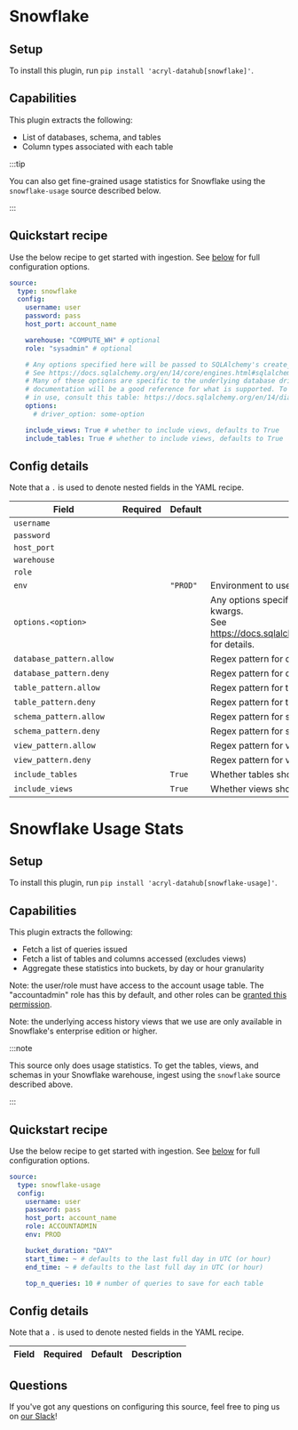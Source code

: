 # Snowflake

## Setup

To install this plugin, run `pip install 'acryl-datahub[snowflake]'`.

## Capabilities

This plugin extracts the following:

- List of databases, schema, and tables
- Column types associated with each table

:::tip

You can also get fine-grained usage statistics for Snowflake using the `snowflake-usage` source described below.

:::

## Quickstart recipe

Use the below recipe to get started with ingestion. See [below](#config-details) for full configuration options.

```yml
source:
  type: snowflake
  config:
    username: user
    password: pass
    host_port: account_name

    warehouse: "COMPUTE_WH" # optional
    role: "sysadmin" # optional

    # Any options specified here will be passed to SQLAlchemy's create_engine as kwargs.
    # See https://docs.sqlalchemy.org/en/14/core/engines.html#sqlalchemy.create_engine for details.
    # Many of these options are specific to the underlying database driver, so that library's
    # documentation will be a good reference for what is supported. To find which dialect is likely
    # in use, consult this table: https://docs.sqlalchemy.org/en/14/dialects/index.html.
    options:
      # driver_option: some-option

    include_views: True # whether to include views, defaults to True
    include_tables: True # whether to include views, defaults to True
```

## Config details

Note that a `.` is used to denote nested fields in the YAML recipe.

| Field                    | Required | Default  | Description                                                                                                                                                                             |
| ------------------------ | -------- | -------- | --------------------------------------------------------------------------------------------------------------------------------------------------------------------------------------- |
| `username`               |          |          |                                                                                                                                                                                         |
| `password`               |          |          |                                                                                                                                                                                         |
| `host_port`              |          |          |                                                                                                                                                                                         |
| `warehouse`              |          |          |                                                                                                                                                                                         |
| `role`                   |          |          |                                                                                                                                                                                         |
| `env`                    |        | `"PROD"` | Environment to use in namespace when constructing URNs.                                                                                                                                 |
| `options.<option>`       |        |          | Any options specified here will be passed to SQLAlchemy's `create_engine` as kwargs.<br />See https://docs.sqlalchemy.org/en/14/core/engines.html#sqlalchemy.create_engine for details. |
| `database_pattern.allow` |        |          | Regex pattern for databases to include in ingestion.                                                                                                                                    |
| `database_pattern.deny`  |        |          | Regex pattern for databases to exclude from ingestion.                                                                                                                                  |
| `table_pattern.allow`    |        |          | Regex pattern for tables to include in ingestion.                                                                                                                                       |
| `table_pattern.deny`     |        |          | Regex pattern for tables to exclude from ingestion.                                                                                                                                     |
| `schema_pattern.allow`   |        |          | Regex pattern for schemas to include in ingestion.                                                                                                                                      |
| `schema_pattern.deny`    |        |          | Regex pattern for schemas to exclude from ingestion.                                                                                                                                    |
| `view_pattern.allow`     |        |          | Regex pattern for views to include in ingestion.                                                                                                                                        |
| `view_pattern.deny`      |        |          | Regex pattern for views to exclude from ingestion.                                                                                                                                      |
| `include_tables`         |        | `True`   | Whether tables should be ingested.                                                                                                                                                      |
| `include_views`          |        | `True`   | Whether views should be ingested.                                                                                                                                                       |

# Snowflake Usage Stats

## Setup

To install this plugin, run `pip install 'acryl-datahub[snowflake-usage]'`.

## Capabilities

This plugin extracts the following:

- Fetch a list of queries issued
- Fetch a list of tables and columns accessed (excludes views)
- Aggregate these statistics into buckets, by day or hour granularity

Note: the user/role must have access to the account usage table. The "accountadmin" role has this by default, and other roles can be [granted this permission](https://docs.snowflake.com/en/sql-reference/account-usage.html#enabling-account-usage-for-other-roles).

Note: the underlying access history views that we use are only available in Snowflake's enterprise edition or higher.

:::note

This source only does usage statistics. To get the tables, views, and schemas in your Snowflake warehouse, ingest using the `snowflake` source described above.

:::

## Quickstart recipe

Use the below recipe to get started with ingestion. See [below](#config-details) for full configuration options.

```yml
source:
  type: snowflake-usage
  config:
    username: user
    password: pass
    host_port: account_name
    role: ACCOUNTADMIN
    env: PROD

    bucket_duration: "DAY"
    start_time: ~ # defaults to the last full day in UTC (or hour)
    end_time: ~ # defaults to the last full day in UTC (or hour)

    top_n_queries: 10 # number of queries to save for each table
```

## Config details

Note that a `.` is used to denote nested fields in the YAML recipe.

| Field | Required | Default | Description |
| ----- | -------- | ------- | ----------- |

## Questions

If you've got any questions on configuring this source, feel free to ping us on [our Slack](https://slack.datahubproject.io/)!
